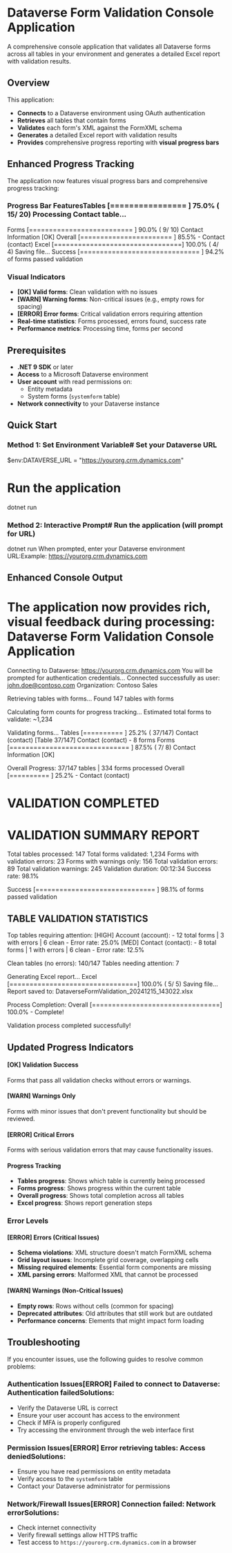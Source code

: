 # Dataverse Form Validation Console Application

A comprehensive console application that validates all Dataverse forms across all tables in your environment and generates a detailed Excel report with validation results.

## Overview

This application:
- **Connects** to a Dataverse environment using OAuth authentication
- **Retrieves** all tables that contain forms
- **Validates** each form's XML against the FormXML schema
- **Generates** a detailed Excel report with validation results
- **Provides** comprehensive progress reporting with **visual progress bars**

## **Enhanced Progress Tracking**

The application now features visual progress bars and comprehensive progress tracking:

### **Progress Bar Features**Tables   [================                ] 75.0% ( 15/ 20) Processing Contact table...
Forms    [==========================      ] 90.0% (  9/ 10) Contact Information [OK]
Overall  [=======================         ] 85.5% - Contact (contact)
Excel    [================================] 100.0% (  4/  4) Saving file...
Success  [==============================  ] 94.2% of forms passed validation
### **Visual Indicators**
- **[OK] Valid forms**: Clean validation with no issues
- **[WARN] Warning forms**: Non-critical issues (e.g., empty rows for spacing)
- **[ERROR] Error forms**: Critical validation errors requiring attention
- **Real-time statistics**: Forms processed, errors found, success rate
- **Performance metrics**: Processing time, forms per second

## Prerequisites

- **.NET 9 SDK** or later
- **Access** to a Microsoft Dataverse environment
- **User account** with read permissions on:
  - Entity metadata
  - System forms (`systemform` table)
- **Network connectivity** to your Dataverse instance

## Quick Start

### Method 1: Set Environment Variable# Set your Dataverse URL
$env:DATAVERSE_URL = "https://yourorg.crm.dynamics.com"

# Run the application
dotnet run
### Method 2: Interactive Prompt# Run the application (will prompt for URL)
dotnet run
When prompted, enter your Dataverse environment URL:Example: https://yourorg.crm.dynamics.com
## Enhanced Console Output

The application now provides rich, visual feedback during processing:
Dataverse Form Validation Console Application
==================================================

Connecting to Dataverse: https://yourorg.crm.dynamics.com
You will be prompted for authentication credentials...
Connected successfully as user: john.doe@contoso.com
Organization: Contoso Sales

Retrieving tables with forms...
Found 147 tables with forms

Calculating form counts for progress tracking...
Estimated total forms to validate: ~1,234

Validating forms...
Tables   [==========                      ] 25.2% ( 37/147) Contact (contact)
[Table 37/147] Contact (contact) - 8 forms
Forms    [==============================  ] 87.5% (  7/  8) Contact Information [OK]

Overall Progress: 37/147 tables | 334 forms processed
Overall  [==========                      ] 25.2% - Contact (contact)

VALIDATION COMPLETED
============================================================
VALIDATION SUMMARY REPORT
==================================================
Total tables processed: 147
Total forms validated: 1,234
Forms with validation errors: 23
Forms with warnings only: 156
Total validation errors: 89
Total validation warnings: 245
Validation duration: 00:12:34
Success rate: 98.1%

Success  [==============================  ] 98.1% of forms passed validation

TABLE VALIDATION STATISTICS
----------------------------------------
Top tables requiring attention:
  [HIGH] Account (account):
    - 12 total forms | 3 with errors | 6 clean
    - Error rate: 25.0%
  [MED] Contact (contact):
    - 8 total forms | 1 with errors | 6 clean
    - Error rate: 12.5%

Clean tables (no errors): 140/147
Tables needing attention: 7

Generating Excel report...
Excel    [================================] 100.0% (  5/  5) Saving file...
Report saved to: DataverseFormValidation_20241215_143022.xlsx

Process Completion:
Overall  [================================] 100.0% - Complete!

Validation process completed successfully!

## **Updated Progress Indicators**

#### **[OK] Validation Success**
Forms that pass all validation checks without errors or warnings.

#### **[WARN] Warnings Only**
Forms with minor issues that don't prevent functionality but should be reviewed.

#### **[ERROR] Critical Errors**
Forms with serious validation errors that may cause functionality issues.

#### **Progress Tracking**
- **Tables progress**: Shows which table is currently being processed
- **Forms progress**: Shows progress within the current table
- **Overall progress**: Shows total completion across all tables
- **Excel progress**: Shows report generation steps

### **Error Levels**

#### **[ERROR] Errors (Critical Issues)**
- **Schema violations**: XML structure doesn't match FormXML schema
- **Grid layout issues**: Incomplete grid coverage, overlapping cells
- **Missing required elements**: Essential form components are missing
- **XML parsing errors**: Malformed XML that cannot be processed

#### **[WARN] Warnings (Non-Critical Issues)**
- **Empty rows**: Rows without cells (common for spacing)
- **Deprecated attributes**: Old attributes that still work but are outdated
- **Performance concerns**: Elements that might impact form loading

## Troubleshooting

If you encounter issues, use the following guides to resolve common problems:

### **Authentication Issues**[ERROR] Failed to connect to Dataverse: Authentication failed**Solutions:**
- Verify the Dataverse URL is correct
- Ensure your user account has access to the environment
- Check if MFA is properly configured
- Try accessing the environment through the web interface first

### **Permission Issues**[ERROR] Error retrieving tables: Access denied**Solutions:**
- Ensure you have read permissions on entity metadata
- Verify access to the `systemform` table
- Contact your Dataverse administrator for permissions

### **Network/Firewall Issues**[ERROR] Connection failed: Network error**Solutions:**
- Check internet connectivity
- Verify firewall settings allow HTTPS traffic
- Test access to `https://yourorg.crm.dynamics.com` in a browser